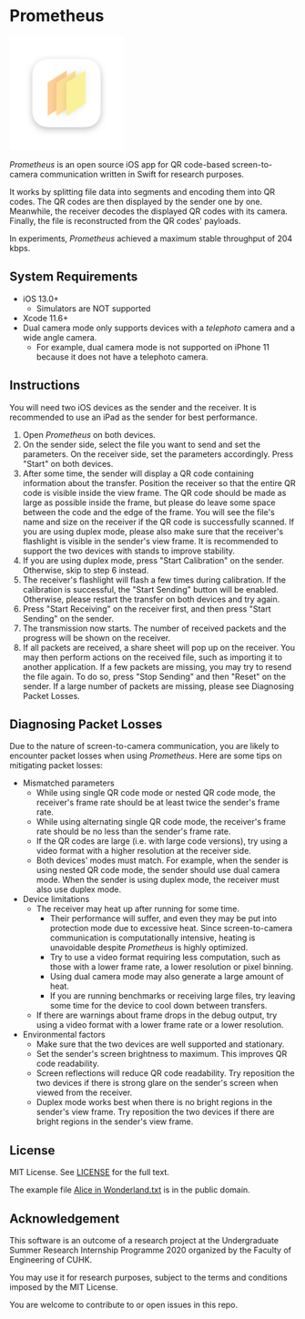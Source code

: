 # Prometheus

<img src="Icon%20Preview.png" width=200 />

*Prometheus* is an open source iOS app for QR code-based screen-to-camera communication written in Swift for research purposes. 

It works by splitting file data into segments and encoding them into QR codes. The QR codes are then displayed by the sender one by one. Meanwhile, the receiver decodes the displayed QR codes with its camera. Finally, the file is reconstructed from the QR codes' payloads.

In experiments, *Prometheus* achieved a maximum stable throughput of 204 kbps.

## System Requirements

- iOS 13.0+
  - Simulators are NOT supported
- Xcode 11.6+
- Dual camera mode only supports devices with a *telephoto* camera and a wide angle camera.
  - For example, dual camera mode is not supported on iPhone 11 because it does not have a telephoto camera.

## Instructions

You will need two iOS devices as the sender and the receiver. It is recommended to use an iPad as the sender for best performance.

1. Open *Prometheus* on both devices.
2. On the sender side, select the file you want to send and set the parameters. On the receiver side, set the parameters accordingly. Press "Start" on both devices.
3. After some time, the sender will display a QR code containing information about the transfer. Position the receiver so that the entire QR code is visible inside the view frame. The QR code should be made as large as possible inside the frame, but please do leave some space between the code and the edge of the frame. You will see the file's name and size on the receiver if the QR code is successfully scanned. If you are using duplex mode, please also make sure that the receiver's flashlight is visible in the sender's view frame. It is recommended to support the two devices with stands to improve stability.
4. If you are using duplex mode, press "Start Calibration" on the sender. Otherwise, skip to step 6 instead.
5. The receiver's flashlight will flash a few times during calibration. If the calibration is successful, the "Start Sending" button will be enabled. Otherwise, please restart the transfer on both devices and try again.
6. Press "Start Receiving" on the receiver first, and then press "Start Sending" on the sender.
7. The transmission now starts. The number of received packets and the progress will be shown on the receiver.
8. If all packets are received, a share sheet will pop up on the receiver. You may then perform actions on the received file, such as importing it to another application. If a few packets are missing, you may try to resend the file again. To do so, press "Stop Sending" and then "Reset" on the sender. If a large number of packets are missing, please see Diagnosing Packet Losses.

## Diagnosing Packet Losses

Due to the nature of screen-to-camera communication, you are likely to encounter packet losses when using *Prometheus*. Here are some tips on mitigating packet losses:

- Mismatched parameters
  - While using single QR code mode or nested QR code mode, the receiver's frame rate should be at least twice the sender's frame rate.
  - While using alternating single QR code mode, the receiver's frame rate should be no less than the sender's frame rate.
  - If the QR codes are large (i.e. with large code versions), try using a video format with a higher resolution at the receiver side.
  - Both devices' modes must match. For example, when the sender is using nested QR code mode, the sender should use dual camera mode. When the sender is using duplex mode, the receiver must also use duplex mode.
- Device limitations
  - The receiver may heat up after running for some time. 
    - Their performance will suffer, and even they may be put into protection mode due to excessive heat. Since screen-to-camera communication is computationally intensive, heating is unavoidable despite *Prometheus* is highly optimized. 
    - Try to use a video format requiring less computation, such as those with a lower frame rate, a lower resolution or pixel binning. 
    - Using dual camera mode may also generate a large amount of heat. 
    - If you are running benchmarks or receiving large files, try leaving some time for the device to cool down between transfers.
  - If there are warnings about frame drops in the debug output, try using a video format with a lower frame rate or a lower resolution.
- Environmental factors
  - Make sure that the two devices are well supported and stationary.
  - Set the sender's screen brightness to maximum. This improves QR code readability.
  - Screen reflections will reduce QR code readability. Try reposition the two devices if there is strong glare on the sender's screen when viewed from the receiver.
  - Duplex mode works best when there is no bright regions in the sender's view frame. Try reposition the two devices if there are bright regions in the sender's view frame.

## License

MIT License. See [LICENSE](https://github.com/weihengpan/Prometheus/blob/master/LICENSE) for the full text.

The example file [Alice in Wonderland.txt](https://github.com/weihengpan/Prometheus/blob/master/Prometheus/Example%20Files/Alice%20in%20Wonderland.txt) is in the public domain.

## Acknowledgement

This software is an outcome of a research project at the Undergraduate Summer Research Internship Programme 2020 organized by the Faculty of Engineering of CUHK. 

You may use it for research purposes, subject to the terms and conditions imposed by the MIT License. 

You are welcome to contribute to or open issues in this repo.
